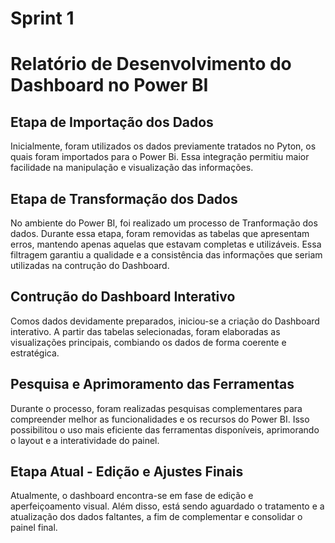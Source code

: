 # Sprint 1 

# Relatório de Desenvolvimento do Dashboard no Power BI

## Etapa de Importação dos Dados
Inicialmente, foram utilizados os dados previamente tratados no Pyton, os quais foram importados para o Power Bi.
Essa integração permitiu maior facilidade na manipulação e visualização das informações.

## Etapa de Transformação dos Dados
No ambiente do Power BI, foi realizado um processo de Tranformação dos dados. 
Durante essa etapa, foram removidas as tabelas que apresentam erros, mantendo apenas aquelas que estavam completas e utilizáveis. 
Essa filtragem garantiu a qualidade e a consistência das informações que seriam utilizadas na contrução do Dashboard.

## Contrução do Dashboard Interativo
Comos dados devidamente preparados, iniciou-se a criação do Dashboard interativo. 
A partir das tabelas selecionadas, foram elaboradas as visualizações principais, combiando os dados de forma coerente e estratégica.

## Pesquisa e Aprimoramento das Ferramentas
Durante o processo, foram realizadas pesquisas complementares para compreender melhor as funcionalidades e os recursos do Power BI. 
Isso possibilitou o uso mais eficiente das ferramentas disponíveis, aprimorando o layout e a interatividade do painel.

## Etapa Atual - Edição e Ajustes Finais
Atualmente, o dashboard encontra-se em fase de edição e aperfeiçoamento visual. 
Além disso, está sendo aguardado o tratamento e a atualização dos dados faltantes, a fim de complementar e consolidar o painel final.
